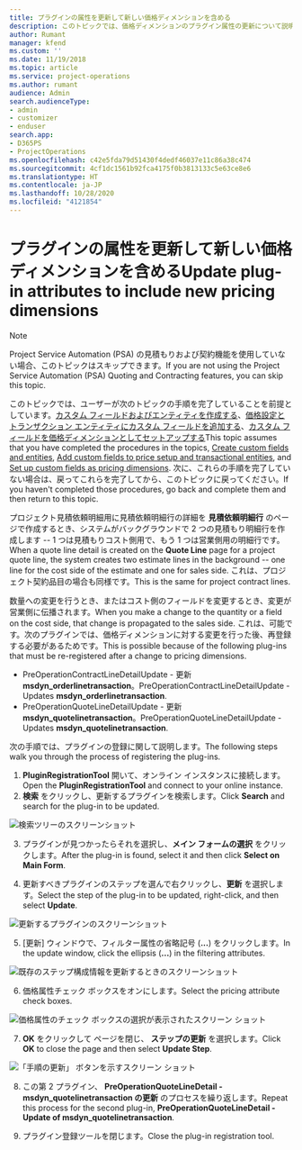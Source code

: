 ```yaml
---
title: プラグインの属性を更新して新しい価格ディメンションを含める
description: このトピックでは、価格ディメンションのプラグイン属性の更新について説明します。
author: Rumant
manager: kfend
ms.custom: ''
ms.date: 11/19/2018
ms.topic: article
ms.service: project-operations
ms.author: rumant
audience: Admin
search.audienceType:
- admin
- customizer
- enduser
search.app:
- D365PS
- ProjectOperations
ms.openlocfilehash: c42e5fda79d51430f4dedf46037e11c86a38c474
ms.sourcegitcommit: 4cf1dc1561b92fca4175f0b3813133c5e63ce8e6
ms.translationtype: HT
ms.contentlocale: ja-JP
ms.lasthandoff: 10/28/2020
ms.locfileid: "4121854"
---
```

# <a name="update-plug-in-attributes-to-include-new-pricing-dimensions"></a><span data-ttu-id="3380c-103">プラグインの属性を更新して新しい価格ディメンションを含める</span><span class="sxs-lookup"><span data-stu-id="3380c-103">Update plug-in attributes to include new pricing dimensions</span></span>

> [!NOTE]
> <span data-ttu-id="3380c-104">Project Service Automation (PSA) の見積もりおよび契約機能を使用していない場合、このトピックはスキップできます。</span><span class="sxs-lookup"><span data-stu-id="3380c-104">If you are not using the Project Service Automation (PSA) Quoting and Contracting features, you can skip this topic.</span></span>

<span data-ttu-id="3380c-105">このトピックでは、ユーザーが次のトピックの手順を完了していることを前提としています。[カスタム フィールドおよびエンティティを作成する](create-custom-fields-entities.md)、[価格設定とトランザクション エンティティにカスタム フィールドを追加する](field-references.md)、[カスタム フィールドを価格ディメンションとしてセットアップする](set-up-pricing-dimensions.md)</span><span class="sxs-lookup"><span data-stu-id="3380c-105">This topic assumes that you have completed the procedures in the topics, [Create custom fields and entities](create-custom-fields-entities.md), [Add custom fields to price setup and transactional entities](field-references.md), and [Set up custom fields as pricing dimensions](set-up-pricing-dimensions.md).</span></span> <span data-ttu-id="3380c-106">次に、これらの手順を完了していない場合は、戻ってこれらを完了してから、このトピックに戻ってください。</span><span class="sxs-lookup"><span data-stu-id="3380c-106">If you haven't completed those procedures, go back and complete them and then return to this topic.</span></span>

<span data-ttu-id="3380c-107">プロジェクト見積依頼明細用に見積依頼明細行の詳細を **見積依頼明細行** のページで作成するとき、システムがバックグラウンドで 2 つの見積もり明細行を作成します -- 1 つは見積もりコスト側用で、もう 1 つは営業側用の明細行です。</span><span class="sxs-lookup"><span data-stu-id="3380c-107">When a quote line detail is created on the **Quote Line** page for a project quote line, the system creates two estimate lines in the background -- one line for the cost side of the estimate and one for sales side.</span></span> <span data-ttu-id="3380c-108">これは、プロジェクト契約品目の場合も同様です。</span><span class="sxs-lookup"><span data-stu-id="3380c-108">This is the same  for project contract lines.</span></span>

<span data-ttu-id="3380c-109">数量への変更を行うとき、またはコスト側のフィールドを変更するとき、変更が営業側に伝播されます。</span><span class="sxs-lookup"><span data-stu-id="3380c-109">When you make a change to the quantity or a field on the cost side, that change is propagated to the sales side.</span></span> <span data-ttu-id="3380c-110">これは、可能です。次のプラグインでは、価格ディメンションに対する変更を行った後、再登録する必要があるためです。</span><span class="sxs-lookup"><span data-stu-id="3380c-110">This is possible because of the following plug-ins that must be re-registered after a change to pricing dimensions.</span></span>

- <span data-ttu-id="3380c-111">PreOperationContractLineDetailUpdate - 更新 **msdyn_orderlinetransaction**。</span><span class="sxs-lookup"><span data-stu-id="3380c-111">PreOperationContractLineDetailUpdate - Updates **msdyn_orderlinetransaction**.</span></span>
- <span data-ttu-id="3380c-112">PreOperationQuoteLineDetailUpdate - 更新 **msdyn_quotelinetransaction**。</span><span class="sxs-lookup"><span data-stu-id="3380c-112">PreOperationQuoteLineDetailUpdate - Updates **msdyn_quotelinetransaction**.</span></span>

<span data-ttu-id="3380c-113">次の手順では、プラグインの登録に関して説明します。</span><span class="sxs-lookup"><span data-stu-id="3380c-113">The following steps walk you through the process of registering the plug-ins.</span></span>

1. <span data-ttu-id="3380c-114">**PluginRegistrationTool** 開いて、オンライン インスタンスに接続します。</span><span class="sxs-lookup"><span data-stu-id="3380c-114">Open the **PluginRegistrationTool** and connect to your online instance.</span></span>
2. <span data-ttu-id="3380c-115">**検索** をクリックし、更新するプラグインを検索します。</span><span class="sxs-lookup"><span data-stu-id="3380c-115">Click **Search** and search for the plug-in to be updated.</span></span>

 ![検索ツリーのスクリーンショット](media/PRT-1.png)

3. <span data-ttu-id="3380c-117">プラグインが見つかったらそれを選択し、**メイン フォームの選択** をクリックします。</span><span class="sxs-lookup"><span data-stu-id="3380c-117">After the plug-in is found, select it and then click **Select on Main Form**.</span></span>

4. <span data-ttu-id="3380c-118">更新すべきプラグインのステップを選んで右クリックし、**更新** を選択します。</span><span class="sxs-lookup"><span data-stu-id="3380c-118">Select the step of the plug-in to be updated, right-click, and then select **Update**.</span></span>

 ![更新するプラグインのスクリーンショット](media/PRT-2.png)
 
5. <span data-ttu-id="3380c-120">[更新] ウィンドウで、フィルター属性の省略記号 (**...**) をクリックします。</span><span class="sxs-lookup"><span data-stu-id="3380c-120">In the update window, click the ellipsis (**...**) in the filtering attributes.</span></span>

 ![既存のステップ構成情報を更新するときのスクリーンショット](media/PRT-3.png)
 
6. <span data-ttu-id="3380c-122">価格属性チェック ボックスをオンにします。</span><span class="sxs-lookup"><span data-stu-id="3380c-122">Select the pricing attribute check boxes.</span></span>

 ![価格属性のチェック ボックスの選択が表示されたスクリーン ショット](media/PRT-4.png)

7. <span data-ttu-id="3380c-124">**OK** をクリックして ページを閉じ、 **ステップの更新** を選択します。</span><span class="sxs-lookup"><span data-stu-id="3380c-124">Click **OK** to close the page and then select **Update Step**.</span></span>

 ![「手順の更新」 ボタンを示すスクリーン ショット](media/PRT-5.png)
 
8. <span data-ttu-id="3380c-126">この第 2 プラグイン、 **PreOperationQuoteLineDetail - msdyn_quotelinetransaction の更新** のプロセスを繰り返します。</span><span class="sxs-lookup"><span data-stu-id="3380c-126">Repeat this process for the second plug-in, **PreOperationQuoteLineDetail - Update of msdyn_quotelinetransaction**.</span></span>

9. <span data-ttu-id="3380c-127">プラグイン登録ツールを閉じます。</span><span class="sxs-lookup"><span data-stu-id="3380c-127">Close the plug-in registration tool.</span></span>

